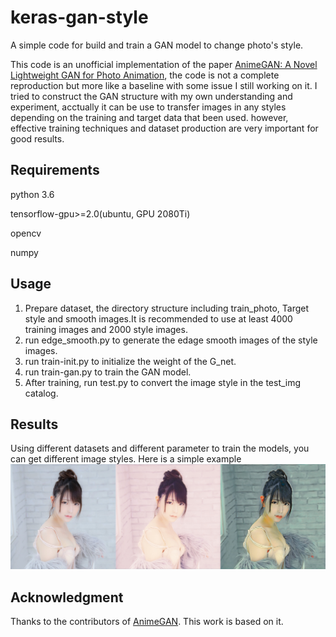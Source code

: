 # keras-gan-style
A simple code for build and train a GAN model to change photo's style.

This code is an unofficial implementation of the paper [AnimeGAN: A Novel Lightweight GAN for Photo Animation](https://www.researchgate.net/publication/341634830_AnimeGAN_A_Novel_Lightweight_GAN_for_Photo_Animation), the code is not a complete reproduction but more like a baseline with some issue I still working on it. I tried to construct the GAN structure with my own understanding and experiment, acctually it can be use to transfer images in any styles depending on the training and target data that been used. however, effective training techniques and dataset production are very important for good results.

Requirements
-----
python 3.6  

tensorflow-gpu>=2.0(ubuntu, GPU 2080Ti)  

opencv  

numpy  


Usage
-----
1. Prepare dataset, the directory structure including train_photo, Target style and smooth images.It is recommended to use at least 4000 training images and 2000 style images.
2. run edge_smooth.py to generate the edage smooth images of the style images.
3. run train-init.py to initialize the weight of the G_net.
4. run train-gan.py to train the GAN model.
5. After training, run test.py to convert the image style in the test_img catalog.

Results
-----
Using different datasets and different parameter to train the models, you can get different image styles. Here is a simple example
![image](https://github.com/Enyokid/keras-gan-style/blob/main/results/sample.jpg)

Acknowledgment
-----
Thanks to the contributors of [AnimeGAN](https://github.com/TachibanaYoshino/AnimeGAN). This work is based on it.
